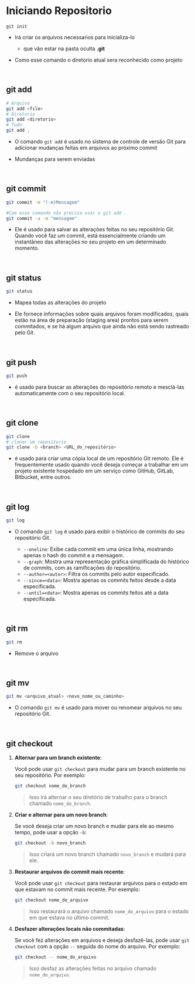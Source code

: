 # Iniciando Repositorio

```git
git init
```

* Irá criar os arquivos necessarios para inicializa-lo
  
  * que vão estar na pasta oculta **.git** 

* Como esse comando o diretorio atual sera reconhecido como projeto

&nbsp;

## git add

```bash
# Arquivo 
git add <file>
# Diretorio
git add <diretorio> 
# Tudo
git add . 
```

* O comando `git add` é usado no sistema de controle de versão Git para adicionar mudanças feitas em arquivos ao próximo commit

* Mundanças para serem enviadas

&nbsp;

## git commit

```bash
git commit -m "(-m)Mensagem"

#Com esse comando não precisa usar o git add .
git commit -a -m "mensagem"
```

* Ele é usado para salvar as alterações feitas no seu repositório Git. Quando você faz um commit, está essencialmente criando um instantâneo das alterações no seu projeto em um determinado momento.

&nbsp;

## git status

```bash
git status
```

* Mapea todas as alterações do projeto

* Ele fornece informações sobre quais arquivos foram modificados, quais estão na área de preparação (staging area) prontos para serem commitados, e se há algum arquivo que ainda não está sendo rastreado pelo Git.

&nbsp;

## git push

```bash
git push
```

* é usado para buscar as alterações do repositório remoto e mesclá-las automaticamente com o seu repositório local.

&nbsp;

## git clone

```bash
git clone
# clonar um repositorio
git clone -b <branch> <URL_do_repositório>
```

* é usado para criar uma cópia local de um repositório Git remoto. Ele é frequentemente usado quando você deseja começar a trabalhar em um projeto existente hospedado em um serviço como GitHub, GitLab, Bitbucket, entre outros.

&nbsp;

## git log

```bash
git log
```

* O comando `git log` é usado para exibir o histórico de commits do seu repositório Git.
  
  - `--oneline`: Exibe cada commit em uma única linha, mostrando apenas o hash do commit e a mensagem.
  - `--graph`: Mostra uma representação gráfica simplificada do histórico de commits, com as ramificações do repositório.
  - `--author=<autor>`: Filtra os commits pelo autor especificado.
  - `--since=<data>`: Mostra apenas os commits feitos desde a data especificada.
  - `--until=<data>`: Mostra apenas os commits feitos até a data especificada.

&nbsp;

## git rm

```bash
git rm
```

* Remove o arquivo 

&nbsp;

## git mv

```bash
git mv <arquivo_atual> <novo_nome_ou_caminho>
```

* O comando `git mv` é usado para mover ou renomear arquivos no seu repositório Git.

&nbsp;

## git checkout

1. **Alternar para um branch existente**:
   
   Você pode usar `git checkout` para mudar para um branch existente no seu repositório. Por exemplo:
   
   ```bash
   git checkout nome_do_branch
   ```
   
   > Isso irá alternar o seu diretório de trabalho para o branch chamado `nome_do_branch`.

2. **Criar e alternar para um novo branch**:
   
   Se você deseja criar um novo branch e mudar para ele ao mesmo tempo, pode usar a opção `-b`:
   
   ```bash
   git checkout -b novo_branch
   ```
   
   > Isso criará um novo branch chamado `novo_branch` e mudará para ele.

3. **Restaurar arquivos do commit mais recente**:
   
   Você pode usar `git checkout` para restaurar arquivos para o estado em que estavam no commit mais recente. Por exemplo:
   
   ```bash
   git checkout nome_do_arquivo
   ```
   
   > Isso restaurará o arquivo chamado `nome_do_arquivo` para o estado em que estava no último commit.

4. **Desfazer alterações locais não commitadas**:
   
   Se você fez alterações em arquivos e deseja desfazê-las, pode usar `git checkout` com a opção `--` seguida do nome do arquivo. Por exemplo:
   
   ```bash
   git checkout -- nome_do_arquivo
   ```
   
   > Isso desfaz as alterações feitas no arquivo chamado `nome_do_arquivo`.
